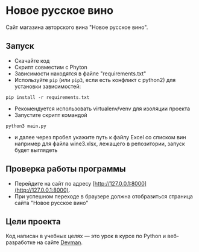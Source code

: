 # Новое русское вино

Сайт магазина авторского вина "Новое русское вино".

## Запуск

- Скачайте код
- Скрипт совместим с Phyton
- Зависимости находятся в файле "requirements.txt"<br/>
- Используйте `pip` (или `pip3`, если есть конфликт с python2) для установки зависимостей:<br/>
```
pip install -r requirements.txt
```
- Рекомендуется использовать virtualenv/venv для изоляции проекта
- Запустите скрипт командой <br/>
```
python3 main.py
```
- и далее через пробел укажите путь к файлу Excel со списком вин
например для файла wine3.xlsx, лежащего в репозитории, запуск будет выглядеть

## Проверка работы программы

- Перейдите на сайт по адресу [http://127.0.0.1:8000](http://127.0.0.1:8000).
- При успешном переходе в браузере должна отобразиться страница сайта "Новое русское вино"

## Цели проекта

Код написан в учебных целях — это урок в курсе по Python и веб-разработке на сайте [Devman](https://dvmn.org).